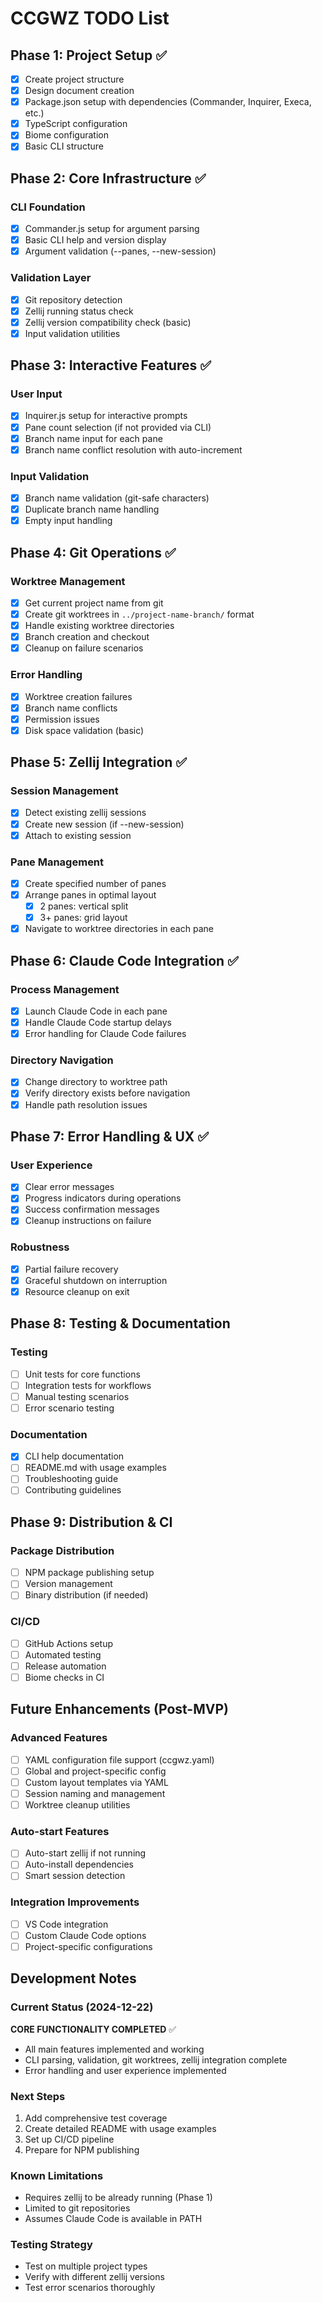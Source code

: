 # CCGWZ TODO List

## Phase 1: Project Setup ✅

- [x] Create project structure
- [x] Design document creation
- [x] Package.json setup with dependencies (Commander, Inquirer, Execa, etc.)
- [x] TypeScript configuration
- [x] Biome configuration
- [x] Basic CLI structure

## Phase 2: Core Infrastructure ✅

### CLI Foundation
- [x] Commander.js setup for argument parsing
- [x] Basic CLI help and version display
- [x] Argument validation (--panes, --new-session)

### Validation Layer
- [x] Git repository detection
- [x] Zellij running status check
- [x] Zellij version compatibility check (basic)
- [x] Input validation utilities

## Phase 3: Interactive Features ✅

### User Input
- [x] Inquirer.js setup for interactive prompts
- [x] Pane count selection (if not provided via CLI)
- [x] Branch name input for each pane
- [x] Branch name conflict resolution with auto-increment

### Input Validation
- [x] Branch name validation (git-safe characters)
- [x] Duplicate branch name handling
- [x] Empty input handling

## Phase 4: Git Operations ✅

### Worktree Management
- [x] Get current project name from git
- [x] Create git worktrees in `../project-name-branch/` format
- [x] Handle existing worktree directories
- [x] Branch creation and checkout
- [x] Cleanup on failure scenarios

### Error Handling
- [x] Worktree creation failures
- [x] Branch name conflicts
- [x] Permission issues
- [x] Disk space validation (basic)

## Phase 5: Zellij Integration ✅

### Session Management
- [x] Detect existing zellij sessions
- [x] Create new session (if --new-session)
- [x] Attach to existing session

### Pane Management
- [x] Create specified number of panes
- [x] Arrange panes in optimal layout
  - [x] 2 panes: vertical split
  - [x] 3+ panes: grid layout
- [x] Navigate to worktree directories in each pane

## Phase 6: Claude Code Integration ✅

### Process Management
- [x] Launch Claude Code in each pane
- [x] Handle Claude Code startup delays
- [x] Error handling for Claude Code failures

### Directory Navigation
- [x] Change directory to worktree path
- [x] Verify directory exists before navigation
- [x] Handle path resolution issues

## Phase 7: Error Handling & UX ✅

### User Experience
- [x] Clear error messages
- [x] Progress indicators during operations
- [x] Success confirmation messages
- [x] Cleanup instructions on failure

### Robustness
- [x] Partial failure recovery
- [x] Graceful shutdown on interruption
- [x] Resource cleanup on exit

## Phase 8: Testing & Documentation

### Testing
- [ ] Unit tests for core functions
- [ ] Integration tests for workflows
- [ ] Manual testing scenarios
- [ ] Error scenario testing

### Documentation
- [x] CLI help documentation
- [ ] README.md with usage examples
- [ ] Troubleshooting guide
- [ ] Contributing guidelines

## Phase 9: Distribution & CI

### Package Distribution
- [ ] NPM package publishing setup
- [ ] Version management
- [ ] Binary distribution (if needed)

### CI/CD
- [ ] GitHub Actions setup
- [ ] Automated testing
- [ ] Release automation
- [ ] Biome checks in CI

## Future Enhancements (Post-MVP)

### Advanced Features
- [ ] YAML configuration file support (ccgwz.yaml)
- [ ] Global and project-specific config
- [ ] Custom layout templates via YAML
- [ ] Session naming and management
- [ ] Worktree cleanup utilities

### Auto-start Features
- [ ] Auto-start zellij if not running
- [ ] Auto-install dependencies
- [ ] Smart session detection

### Integration Improvements
- [ ] VS Code integration
- [ ] Custom Claude Code options
- [ ] Project-specific configurations

## Development Notes

### Current Status (2024-12-22)
**CORE FUNCTIONALITY COMPLETED** ✅
- All main features implemented and working
- CLI parsing, validation, git worktrees, zellij integration complete
- Error handling and user experience implemented

### Next Steps
1. Add comprehensive test coverage
2. Create detailed README with usage examples
3. Set up CI/CD pipeline
4. Prepare for NPM publishing

### Known Limitations
- Requires zellij to be already running (Phase 1)
- Limited to git repositories
- Assumes Claude Code is available in PATH

### Testing Strategy
- Test on multiple project types
- Verify with different zellij versions
- Test error scenarios thoroughly
